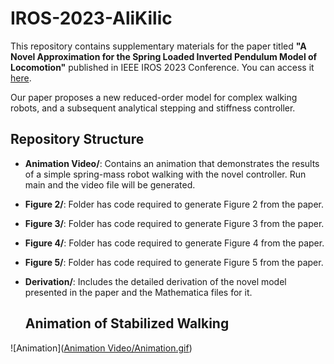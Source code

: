 # IROS-2023-AliKilic

This repository contains supplementary materials for the paper titled **"A Novel Approximation for the Spring Loaded Inverted Pendulum Model of Locomotion"** published in IEEE IROS 2023 Conference. You can access it [here](https://ieeexplore.ieee.org/abstract/document/10341418).

Our paper proposes a new reduced-order model for complex walking robots, and a subsequent analytical stepping and stiffness controller. 

## Repository Structure

- **Animation Video/**: Contains an animation that demonstrates the results of a simple spring-mass robot walking with the novel controller. Run main and the video file will be generated.
- **Figure 2/**: Folder has code required to generate Figure 2 from the paper.
- **Figure 3/**: Folder has code required to generate Figure 3 from the paper.
- **Figure 4/**: Folder has code required to generate Figure 4 from the paper.
- **Figure 5/**: Folder has code required to generate Figure 5 from the paper.
- **Derivation/**: Includes the detailed derivation of the novel model presented in the paper and the Mathematica files for it.


  ## Animation of Stabilized Walking

![Animation]([Animation Video/Animation.gif](https://github.com/aliumutkilic/IROS-2023-AliKilic/blob/main/Animation%20Video/Animation.gif))
